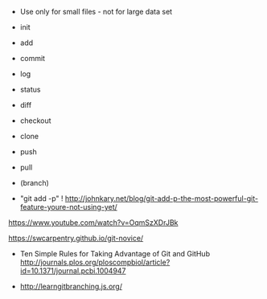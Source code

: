 
- Use only for small files - not for large data set

- init
- add
- commit
- log
- status
- diff
- checkout

- clone
- push
- pull

- (branch)

- "git add -p" !
  http://johnkary.net/blog/git-add-p-the-most-powerful-git-feature-youre-not-using-yet/

https://www.youtube.com/watch?v=OqmSzXDrJBk

https://swcarpentry.github.io/git-novice/

- Ten Simple Rules for Taking Advantage of Git and GitHub
  http://journals.plos.org/ploscompbiol/article?id=10.1371/journal.pcbi.1004947


- http://learngitbranching.js.org/
